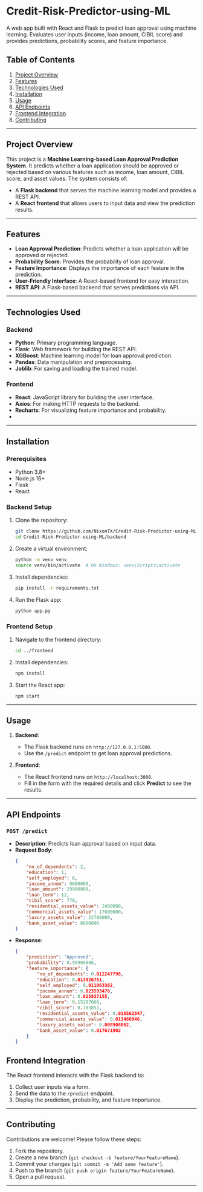 # Credit-Risk-Predictor-using-ML
A web app built with React and Flask to predict loan approval using machine learning. Evaluates user inputs (income, loan amount, CIBIL score) and provides predictions, probability scores, and feature importance.


## Table of Contents
1. [Project Overview](#project-overview)
2. [Features](#features)
3. [Technologies Used](#technologies-used)
4. [Installation](#installation)
5. [Usage](#usage)
6. [API Endpoints](#api-endpoints)
7. [Frontend Integration](#frontend-integration)
8. [Contributing](#contributing)

---

## Project Overview
This project is a **Machine Learning-based Loan Approval Prediction System**. It predicts whether a loan application should be approved or rejected based on various features such as income, loan amount, CIBIL score, and asset values. The system consists of:
- A **Flask backend** that serves the machine learning model and provides a REST API.
- A **React frontend** that allows users to input data and view the prediction results.

---

## Features
- **Loan Approval Prediction**: Predicts whether a loan application will be approved or rejected.
- **Probability Score**: Provides the probability of loan approval.
- **Feature Importance**: Displays the importance of each feature in the prediction.
- **User-Friendly Interface**: A React-based frontend for easy interaction.
- **REST API**: A Flask-based backend that serves predictions via API.

---

## Technologies Used
### Backend
- **Python**: Primary programming language.
- **Flask**: Web framework for building the REST API.
- **XGBoost**: Machine learning model for loan approval prediction.
- **Pandas**: Data manipulation and preprocessing.
- **Joblib**: For saving and loading the trained model.

### Frontend
- **React**: JavaScript library for building the user interface.
- **Axios**: For making HTTP requests to the backend.
- **Recharts**: For visualizing feature importance and probability.
- 
---

## Installation
### Prerequisites
- Python 3.8+
- Node.js 16+
- Flask
- React

### Backend Setup
1. Clone the repository:
   ```bash
   git clone https://github.com/NixonTX/Credit-Risk-Predictor-using-ML.git
   cd Credit-Risk-Predictor-using-ML/backend
   ```

2. Create a virtual environment:
   ```bash
   python -m venv venv
   source venv/bin/activate  # On Windows: venv\Scripts\activate
   ```

3. Install dependencies:
   ```bash
   pip install -r requirements.txt
   ```

4. Run the Flask app:
   ```bash
   python app.py
   ```

### Frontend Setup
1. Navigate to the frontend directory:
   ```bash
   cd ../frontend
   ```

2. Install dependencies:
   ```bash
   npm install
   ```

3. Start the React app:
   ```bash
   npm start
   ```

---

## Usage
1. **Backend**:
   - The Flask backend runs on `http://127.0.0.1:5000`.
   - Use the `/predict` endpoint to get loan approval predictions.

2. **Frontend**:
   - The React frontend runs on `http://localhost:3000`.
   - Fill in the form with the required details and click **Predict** to see the results.

---

## API Endpoints
### `POST /predict`
- **Description**: Predicts loan approval based on input data.
- **Request Body**:
  ```json
  {
      "no_of_dependents": 2,
      "education": 1,
      "self_employed": 0,
      "income_annum": 9600000,
      "loan_amount": 29900000,
      "loan_term": 12,
      "cibil_score": 778,
      "residential_assets_value": 2400000,
      "commercial_assets_value": 17600000,
      "luxury_assets_value": 22700000,
      "bank_asset_value": 8000000
  }
  ```
- **Response**:
  ```json
  {
      "prediction": "Approved",
      "probability": 0.99909866,
      "feature_importance": {
          "no_of_dependents": 0.012247798,
          "education": 0.013926751,
          "self_employed": 0.011063362,
          "income_annum": 0.023593476,
          "loan_amount": 0.025837155,
          "loan_term": 0.15287666,
          "cibil_score": 0.703851,
          "residential_assets_value": 0.016562847,
          "commercial_assets_value": 0.013460946,
          "luxury_assets_value": 0.008908062,
          "bank_asset_value": 0.017671902
      }
  }
  ```

## Frontend Integration
The React frontend interacts with the Flask backend to:
1. Collect user inputs via a form.
2. Send the data to the `/predict` endpoint.
3. Display the prediction, probability, and feature importance.

---

## Contributing
Contributions are welcome! Please follow these steps:
1. Fork the repository.
2. Create a new branch (`git checkout -b feature/YourFeatureName`).
3. Commit your changes (`git commit -m 'Add some feature'`).
4. Push to the branch (`git push origin feature/YourFeatureName`).
5. Open a pull request.

---
